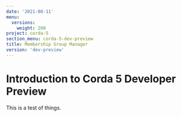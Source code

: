 ```yaml
---
date: '2021-08-11'
menu:
  versions:
    weight: 200
project: corda-5
section_menu: corda-5-dev-preview
title: Membership Group Manager
version: 'dev-preview'
---
```


# Introduction to Corda 5 Developer Preview

This is a test of things.
